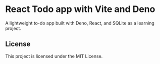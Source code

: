 # React Todo app with Vite and Deno

A lightweight to-do app built with Deno, React, and SQLite as a learning project.

## License

This project is licensed under the MIT License.

